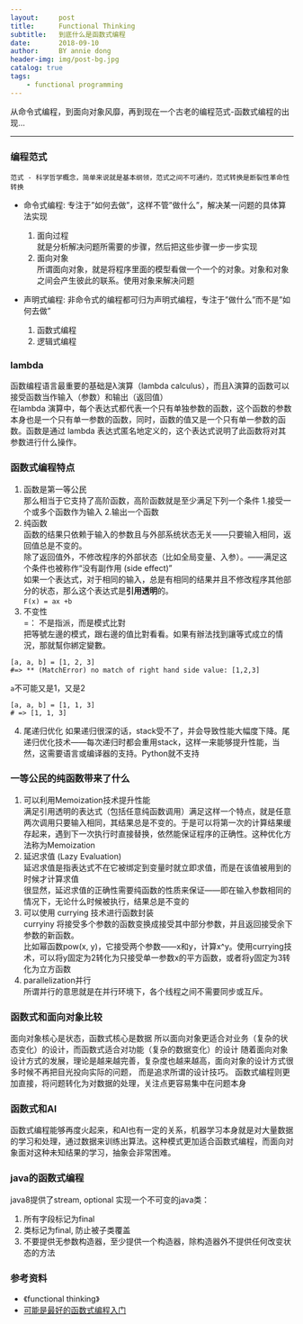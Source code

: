 ```yaml
---
layout:     post
title:      Functional Thinking
subtitle:   到底什么是函数式编程
date:       2018-09-10
author:     BY annie dong
header-img: img/post-bg.jpg
catalog: true
tags:
    - functional programming
---
```

从命令式编程，到面向对象风靡，再到现在一个古老的编程范式-函数式编程的出现...

---

### 编程范式
`范式 - 科学哲学概念，简单来说就是基本纲领，范式之间不可通约，范式转换是断裂性革命性转换`
- 命令式编程: 专注于”如何去做”，这样不管”做什么”，解决某一问题的具体算法实现  
  1. 面向过程  
  就是分析解决问题所需要的步骤，然后把这些步骤一步一步实现  
  2. 面向对象  
  所谓面向对象，就是将程序里面的模型看做一个一个的对象。对象和对象之间会产生彼此的联系。使用对象来解决问题  
  
- 声明式编程: 非命令式的编程都可归为声明式编程，专注于”做什么”而不是”如何去做”  
  1. 函数式编程  
  2. 逻辑式编程
  
### lambda
  函数编程语言最重要的基础是λ演算（lambda calculus），而且λ演算的函数可以接受函数当作输入（参数）和输出（返回值）  
  在lambda 演算中，每个表达式都代表一个只有单独参数的函数，这个函数的参数本身也是一个只有单一参数的函数，同时，函数的值又是一个只有单一参数的函数。函数是通过 lambda 表达式匿名地定义的，这个表达式说明了此函数将对其参数进行什么操作。

### 函数式编程特点  
 1. 函数是第一等公民  
 那么相当于它支持了高阶函数，高阶函数就是至少满足下列一个条件 1.接受一个或多个函数作为输入 2.输出一个函数  
 2. 纯函数  
 函数的结果只依赖于输入的参数且与外部系统状态无关——只要输入相同，返回值总是不变的。  
 除了返回值外，不修改程序的外部状态（比如全局变量、入参）。——满足这个条件也被称作“没有副作用 (side effect)”  
 如果一个表达式，对于相同的输入，总是有相同的结果并且不修改程序其他部分的状态，那么这个表达式是**引用透明**的。  
 `F(x) = ax +b`  
 3. 不变性  
  =： 不是指派，而是模式比對  
  把等號左邊的模式，跟右邊的值比對看看。如果有辦法找到讓等式成立的情況，那就幫你綁定變數。  
 ```
[a, a, b] = [1, 2, 3]
#=> ** (MatchError) no match of right hand side value: [1,2,3]
```
`a`不可能又是1，又是2
```
[a, a, b] = [1, 1, 3]
# => [1, 1, 3]
```
 4. 尾递归优化
 如果递归很深的话，stack受不了，并会导致性能大幅度下降。尾递归优化技术——每次递归时都会重用stack，这样一来能够提升性能，当然，这需要语言或编译器的支持。Python就不支持

### 一等公民的纯函数带来了什么
  1. 可以利用Memoization技术提升性能  
  满足引用透明的表达式（包括任意纯函数调用）满足这样一个特点，就是任意两次调用只要输入相同，其结果总是不变的。于是可以将第一次的计算结果缓存起来，遇到下一次执行时直接替换，依然能保证程序的正确性。这种优化方法称为Memoization
  2. 延迟求值 (Lazy Evaluation)  
  延迟求值是指表达式不在它被绑定到变量时就立即求值，而是在该值被用到的时候才计算求值  
很显然，延迟求值的正确性需要纯函数的性质来保证——即在输入参数相同的情况下，无论什么时候被执行，结果总是不变的  
  3. 可以使用 currying 技术进行函数封装  
 curryiny 将接受多个参数的函数变换成接受其中部分参数，并且返回接受余下参数的新函数。  
 比如幂函数pow(x, y)，它接受两个参数——x和y，计算x^y。使用currying技术，可以将y固定为2转化为只接受单一参数x的平方函数，或者将y固定为3转化为立方函数  
  4. parallelization并行   
   所谓并行的意思就是在并行环境下，各个线程之间不需要同步或互斥。  

### 函数式和面向对象比较
面向对象核心是状态，函数式核心是数据
所以面向对象更适合对业务（复杂的状态变化）的设计，而函数式适合对功能（复杂的数据变化）的设计
随着面向对象设计方式的发展，理论是越来越完善，复杂度也越来越高，面向对象的设计方式很多时候不再把目光投向实际的问题， 而是追求所谓的设计技巧。 函数式编程则更加直接，将问题转化为对数据的处理，关注点更容易集中在问题本身

### 函数式和AI
函数式编程能够再度火起来，和AI也有一定的关系，机器学习本身就是对大量数据的学习和处理，通过数据来训练出算法。这种模式更加适合函数式编程，而面向对象面对这种未知结果的学习，抽象会非常困难。

### java的函数式编程
java8提供了stream, optional
实现一个不可变的java类：
1. 所有字段标记为final
2. 类标记为final, 防止被子类覆盖
3. 不要提供无参数构造器，至少提供一个构造器，除构造器外不提供任何改变状态的方法


### 参考资料  
- 《functional thinking》  
- [可能是最好的函数式编程入门](https://www.jianshu.com/p/390147c78967)

